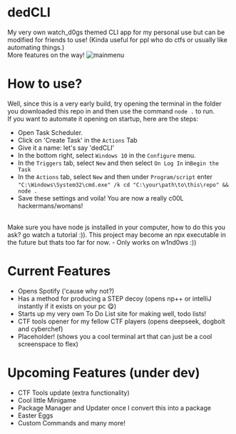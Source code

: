 ﻿# dedCLI
My very own watch_d0gs themed CLI app for my personal use but can be modified for friends to use! (Kinda useful for ppl who do ctfs or usually like automating things.)
<br />
More features on the way!
![mainmenu](https://github.com/user-attachments/assets/cbbcc87d-f3ff-47f8-8b80-c5055dd06c04)

# How to use?

Well, since this is a very early build, try opening the terminal in the folder you downloaded this repo in and then use the command `node .` to run. 
<br />
If you want to automate it opening on startup, here are the steps:
- Open Task Scheduler.
- Click on 'Create Task' in the `Actions` Tab
- Give it a name: let's say 'dedCLI'
- In the bottom right, select `Windows 10` in the `Configure` menu.
- In the `Triggers` tab, select `New` and then select `On Log In` in`Begin the Task`
- In the `Actions` tab, select `New` and then under `Program/script` enter `"C:\Windows\System32\cmd.exe" /k cd "C:\your\path\to\this\repo" && node .`
- Save these settings and voila! You are now a really c00L hackermans/womans! 
<br />
Make sure you have node js installed in your computer, how to do this you ask? go watch a tutorial :)). This project may become an npx executable in the future but thats too far for now.
- Only works on w1nd0ws :))

# Current Features
- Opens Spotify ('cause why not?)<br />
- Has a method for producing a STEP decoy (opens np++ or intelliJ instantly if it exists on your pc 😋) <br />
- Starts up my very own To Do List site for making well, todo lists! <br/>
- CTF tools opener  for my fellow CTF players (opens deepseek, dogbolt and cyberchef) <br />
- Placeholder! (shows you a cool terminal art that can just be a cool screenspace to flex)<br />

# Upcoming Features (under dev)
- CTF Tools update (extra functionality) <br />
- Cool little Minigame <br />
- Package Manager and Updater once I convert this into a package <br />
- Easter Eggs <br />
- Custom Commands and many more!
